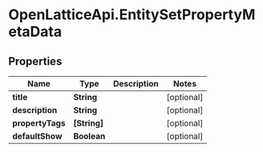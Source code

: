 # OpenLatticeApi.EntitySetPropertyMetaData

## Properties

Name | Type | Description | Notes
------------ | ------------- | ------------- | -------------
**title** | **String** |  | [optional] 
**description** | **String** |  | [optional] 
**propertyTags** | **[String]** |  | [optional] 
**defaultShow** | **Boolean** |  | [optional] 


